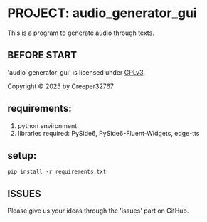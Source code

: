 # PROJECT: audio_generator_gui

This is a program to generate audio through texts.

## BEFORE START

'audio_generator_gui' is licensed under [GPLv3](../LICENSE).

Copyright © 2025 by Creeper32767

## requirements:

1. python environment
2. libraries required: PySide6, PySide6-Fluent-Widgets, edge-tts

## setup:

```
pip install -r requirements.txt

```

## ISSUES

Please give us your ideas through the 'issues' part on GitHub.
